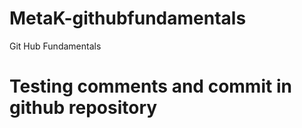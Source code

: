 # MetaK-githubfundamentals
Git Hub Fundamentals

# Testing comments and commit in github repository
